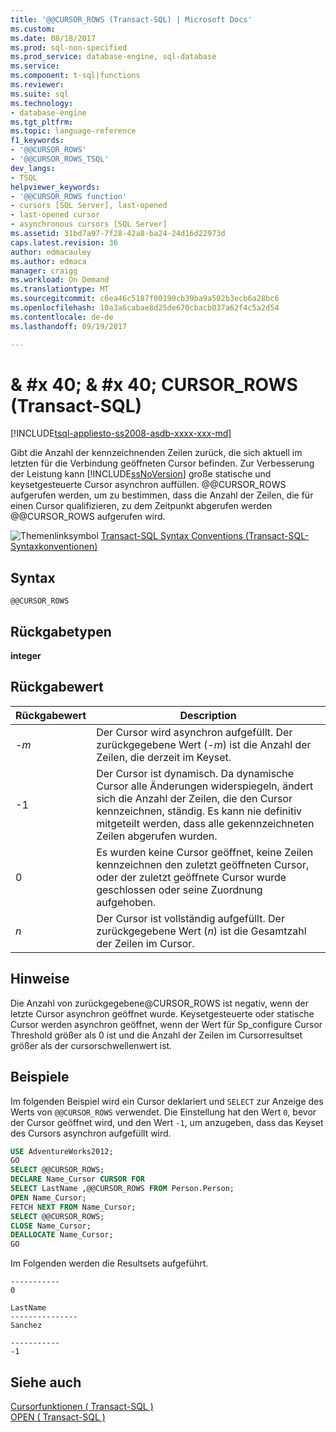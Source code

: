 ```yaml
---
title: '@@CURSOR_ROWS (Transact-SQL) | Microsoft Docs'
ms.custom: 
ms.date: 08/18/2017
ms.prod: sql-non-specified
ms.prod_service: database-engine, sql-database
ms.service: 
ms.component: t-sql|functions
ms.reviewer: 
ms.suite: sql
ms.technology:
- database-engine
ms.tgt_pltfrm: 
ms.topic: language-reference
f1_keywords:
- '@@CURSOR_ROWS'
- '@@CURSOR_ROWS_TSQL'
dev_langs:
- TSQL
helpviewer_keywords:
- '@@CURSOR_ROWS function'
- cursors [SQL Server], last-opened
- last-opened cursor
- asynchronous cursors [SQL Server]
ms.assetid: 31bd7a97-7f28-42a8-ba24-24d16d22973d
caps.latest.revision: 36
author: edmacauley
ms.author: edmaca
manager: craigg
ms.workload: On Demand
ms.translationtype: MT
ms.sourcegitcommit: c6ea46c5187f00190cb39ba9a502b3ecb6a28bc6
ms.openlocfilehash: 10a3a6cabae8d25de670cbacb037a62f4c5a2d54
ms.contentlocale: de-de
ms.lasthandoff: 09/19/2017

---
```

# <a name="x40x40cursorrows-transact-sql"></a>& #x 40; & #x 40; CURSOR_ROWS (Transact-SQL)
[!INCLUDE[tsql-appliesto-ss2008-asdb-xxxx-xxx-md](../../includes/tsql-appliesto-ss2008-asdb-xxxx-xxx-md.md)]

Gibt die Anzahl der kennzeichnenden Zeilen zurück, die sich aktuell im letzten für die Verbindung geöffneten Cursor befinden. Zur Verbesserung der Leistung kann [!INCLUDE[ssNoVersion](../../includes/ssnoversion-md.md)] große statische und keysetgesteuerte Cursor asynchron auffüllen. @@CURSOR_ROWS aufgerufen werden, um zu bestimmen, dass die Anzahl der Zeilen, die für einen Cursor qualifizieren, zu dem Zeitpunkt abgerufen werden @@CURSOR_ROWS aufgerufen wird.
  
![Themenlinksymbol](../../database-engine/configure-windows/media/topic-link.gif "Topic link icon") [Transact-SQL Syntax Conventions (Transact-SQL-Syntaxkonventionen)](../../t-sql/language-elements/transact-sql-syntax-conventions-transact-sql.md)
  
## <a name="syntax"></a>Syntax  
  
```
@@CURSOR_ROWS  
```  
  
## <a name="return-types"></a>Rückgabetypen
**integer**
  
## <a name="return-value"></a>Rückgabewert  
  
|Rückgabewert|Description|  
|---|---|
|-*m*|Der Cursor wird asynchron aufgefüllt. Der zurückgegebene Wert (-*m*) ist die Anzahl der Zeilen, die derzeit im Keyset.|  
|-1|Der Cursor ist dynamisch. Da dynamische Cursor alle Änderungen widerspiegeln, ändert sich die Anzahl der Zeilen, die den Cursor kennzeichnen, ständig. Es kann nie definitiv mitgeteilt werden, dass alle gekennzeichneten Zeilen abgerufen wurden.|  
|0|Es wurden keine Cursor geöffnet, keine Zeilen kennzeichnen den zuletzt geöffneten Cursor, oder der zuletzt geöffnete Cursor wurde geschlossen oder seine Zuordnung aufgehoben.|  
|*n*|Der Cursor ist vollständig aufgefüllt. Der zurückgegebene Wert (*n*) ist die Gesamtzahl der Zeilen im Cursor.|  
  
## <a name="remarks"></a>Hinweise  
Die Anzahl von zurückgegebene@CURSOR_ROWS ist negativ, wenn der letzte Cursor asynchron geöffnet wurde. Keysetgesteuerte oder statische Cursor werden asynchron geöffnet, wenn der Wert für Sp_configure Cursor Threshold größer als 0 ist und die Anzahl der Zeilen im Cursorresultset größer als der cursorschwellenwert ist.
  
## <a name="examples"></a>Beispiele  
Im folgenden Beispiel wird ein Cursor deklariert und `SELECT` zur Anzeige des Werts von `@@CURSOR_ROWS` verwendet. Die Einstellung hat den Wert `0`, bevor der Cursor geöffnet wird, und den Wert `-1`, um anzugeben, dass das Keyset des Cursors asynchron aufgefüllt wird.
  
```sql
USE AdventureWorks2012;  
GO  
SELECT @@CURSOR_ROWS;  
DECLARE Name_Cursor CURSOR FOR  
SELECT LastName ,@@CURSOR_ROWS FROM Person.Person;  
OPEN Name_Cursor;  
FETCH NEXT FROM Name_Cursor;  
SELECT @@CURSOR_ROWS;  
CLOSE Name_Cursor;  
DEALLOCATE Name_Cursor;  
GO             
```  
  
Im Folgenden werden die Resultsets aufgeführt.
  
```
-----------
0  
```

```
LastName
---------------
Sanchez
```

```
-----------
-1
```  
  
## <a name="see-also"></a>Siehe auch
[Cursorfunktionen &#40; Transact-SQL &#41;](../../t-sql/functions/cursor-functions-transact-sql.md)  
[OPEN &#40; Transact-SQL &#41;](../../t-sql/language-elements/open-transact-sql.md)
  
  

